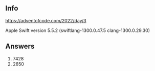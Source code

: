 ## Info

https://adventofcode.com/2022/day/3

Apple Swift version 5.5.2 (swiftlang-1300.0.47.5 clang-1300.0.29.30)


## Answers

1. 7428
2. 2650
